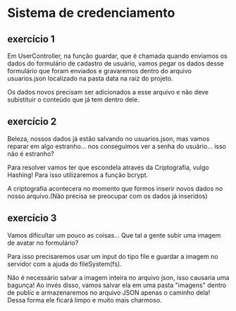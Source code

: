 # Sistema de credenciamento

## exercício 1
Em UserController, na função guardar, que é chamada quando enviamos os dados do formulário de cadastro de usuário, vamos pegar os dados desse formulário que foram enviados e gravaremos dentro do arquivo usuarios.json localizado na pasta data na raiz do projeto.

Os dados novos precisam ser adicionados a esse arquivo e não deve subistituir o conteúdo que já tem dentro dele.

## exercício 2
Beleza, nossos dados já estão salvando no usuarios.json, mas vamos reparar em algo estranho... nos conseguimos ver a senha do usuário... isso não é estranho?

Para resolver vamos ter que escondela através da Criptografia, vulgo Hashing! Para isso utilizaremos a função bcrypt.

A criptografia acontecera no momento que formos inserir novos dados no nosso arquivo.(Não precisa se preocupar com os dados já inseridos)


## exercício 3
Vamos dificultar um pouco as coisas... Que tal a gente subir uma imagem de avatar no formulário?

Para isso precisaremos usar um input do tipo file e guardar a imagem no servidor com a ajuda do fileSystem(fs).

Não é necessário salvar a imagem inteira no arquivo json, isso causaria uma bagunça! Ao invés disso, vamos salvar ela em uma pasta "imagens" dentro de public e armazenaremos no arquivo JSON apenas o caminho dela! Dessa forma ele ficará limpo e muito mais charmoso.
